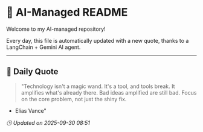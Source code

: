 # 🧠 AI-Managed README

Welcome to my AI-managed repository!

Every day, this file is automatically updated with a new quote, thanks to a LangChain + Gemini AI agent.

---

## 📅 Daily Quote

> "Technology isn't a magic wand.
It's a tool, and tools break.
It amplifies what's already there.
Bad ideas amplified are still bad.
Focus on the core problem, not just the shiny fix.

- Elias Vance"

*🕒 Updated on 2025-09-30 08:51*